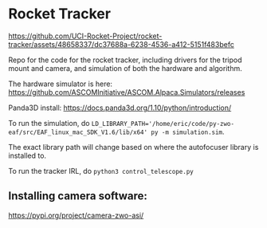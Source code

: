 # Rocket Tracker

https://github.com/UCI-Rocket-Project/rocket-tracker/assets/48658337/dc37688a-6238-4536-a412-5151f483befc



Repo for the code for the rocket tracker, including drivers for the tripod mount and camera, and simulation of both the hardware and algorithm.

The hardware simulator is here: https://github.com/ASCOMInitiative/ASCOM.Alpaca.Simulators/releases

Panda3D install: https://docs.panda3d.org/1.10/python/introduction/

To run the simulation, do `LD_LIBRARY_PATH='/home/eric/code/py-zwo-eaf/src/EAF_linux_mac_SDK_V1.6/lib/x64' py -m simulation.sim`.

The exact library path will change based on where the autofocuser library is installed to.

To run the tracker IRL, do `python3 control_telescope.py`

## Installing camera software:
https://pypi.org/project/camera-zwo-asi/
